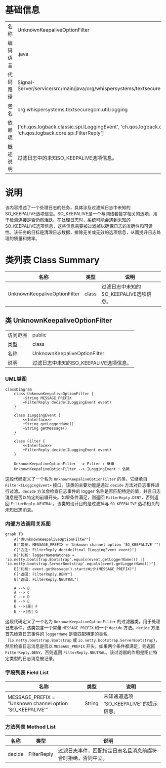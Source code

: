 # 基础信息

|      |      |
|------|------|
| 名称 | UnknownKeepaliveOptionFilter |
| 编码语言 | .java |
| 代码路径 | Signal-Server/service/src/main/java/org/whispersystems/textsecuregcm/util/logging/UnknownKeepaliveOptionFilter.java |
| 包名 | org.whispersystems.textsecuregcm.util.logging |
| 依赖项 | ['ch.qos.logback.classic.spi.ILoggingEvent', 'ch.qos.logback.core.filter.Filter', 'ch.qos.logback.core.spi.FilterReply'] |
| 概述说明 | 过滤日志中的未知SO_KEEPALIVE选项信息。 |

# 说明

该内容描述了一个处理日志的任务，具体涉及过滤掉日志中未知的SO_KEEPALIVE选项信息。SO_KEEPALIVE是一个与网络套接字相关的选项，用于检测连接是否仍然活跃。在处理日志时，系统可能会遇到未知的SO_KEEPALIVE选项信息，这些信息需要被过滤掉以确保日志的准确性和可读性。该任务的目标是清理日志数据，排除无关或无效的选项信息，从而提升日志处理的质量和效率。

# 类列表 Class Summary

| 名称   | 类型  | 说明 |
|-------|------|-------------|
| UnknownKeepaliveOptionFilter | class | 过滤日志中未知的SO_KEEPALIVE选项信息。 |



## 类 UnknownKeepaliveOptionFilter

|      |      |
|------|------|
| 访问范围 | public |
| 类型 | class |
| 名称 | UnknownKeepaliveOptionFilter |
| 说明 | 过滤日志中未知的SO_KEEPALIVE选项信息。 |


### UML类图

```mermaid
classDiagram
    class UnknownKeepaliveOptionFilter {
        -String MESSAGE_PREFIX
        +FilterReply decide(ILoggingEvent event)
    }

    class ILoggingEvent {
        <<Interface>>
        +String getLoggerName()
        +String getMessage()
    }

    class Filter {
        <<Interface>>
        +FilterReply decide(ILoggingEvent event)
    }

    UnknownKeepaliveOptionFilter --> Filter : 继承
    UnknownKeepaliveOptionFilter --> ILoggingEvent : 依赖
```

这段代码定义了一个名为 `UnknownKeepaliveOptionFilter` 的类，它继承自 `Filter<ILoggingEvent>` 接口。该类的主要功能是通过 `decide` 方法对日志事件进行过滤。`decide` 方法会检查日志事件的 logger 名称是否匹配特定的值，并且日志消息是否以特定的前缀开头。如果条件满足，则返回 `FilterReply.DENY`，否则返回 `FilterReply.NEUTRAL`。该类的设计目的是过滤掉与 `SO_KEEPALIVE` 选项相关的未知日志消息。


### 内部方法调用关系图

```mermaid
graph TD
    A["类UnknownKeepaliveOptionFilter"]
    B["常量: MESSAGE_PREFIX = 'Unknown channel option 'SO_KEEPALIVE''"]
    C["方法: FilterReply decide(final ILoggingEvent event)"]
    D["判断: loggerNameMatches = 'io.netty.bootstrap.Bootstrap'.equals(event.getLoggerName()) || 'io.netty.bootstrap.ServerBootstrap'.equals(event.getLoggerName())"]
    E["判断: event.getMessage().startsWith(MESSAGE_PREFIX)"]
    F["返回: FilterReply.DENY"]
    G["返回: FilterReply.NEUTRAL"]

    A --> B
    A --> C
    C --> D
    D --> E
    E -->|是| F
    E -->|否| G
```

这段代码定义了一个名为 `UnknownKeepaliveOptionFilter` 的过滤器类，用于处理日志事件。该类包含一个常量 `MESSAGE_PREFIX` 和一个 `decide` 方法。`decide` 方法首先检查日志事件的 `loggerName` 是否匹配特定的类名（`io.netty.bootstrap.Bootstrap` 或 `io.netty.bootstrap.ServerBootstrap`），然后检查日志消息是否以 `MESSAGE_PREFIX` 开头。如果两个条件都满足，则返回 `FilterReply.DENY`，否则返回 `FilterReply.NEUTRAL`。该过滤器的作用是阻止特定类型的日志消息被记录。

### 字段列表 Field List

| 名称  | 类型  | 说明 |
|-------|-------|------|
| MESSAGE_PREFIX = "Unknown channel option 'SO_KEEPALIVE'" | String | 未知通道选项 'SO_KEEPALIVE' 的提示信息。 |

### 方法列表 Method List

| 名称  | 类型  | 说明 |
|-------|-------|------|
| decide | FilterReply | 过滤日志事件，匹配指定日志名且消息前缀符合时拒绝，否则中立。 |




